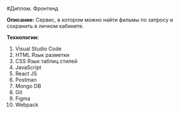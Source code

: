 #Диплом. Фронтенд

**Описание:**
Сервис, в котором можно найти фильмы по запросу и сохранить в личном кабинете.

**Технологии:**

1. Visual Studio Code
2. HTML Язык разметки
3. CSS Язык таблиц стилей
4. JavaScript
5. React JS
6. Postman
7. Mongo DB
8. Git
9. Figma
10. Webpack
